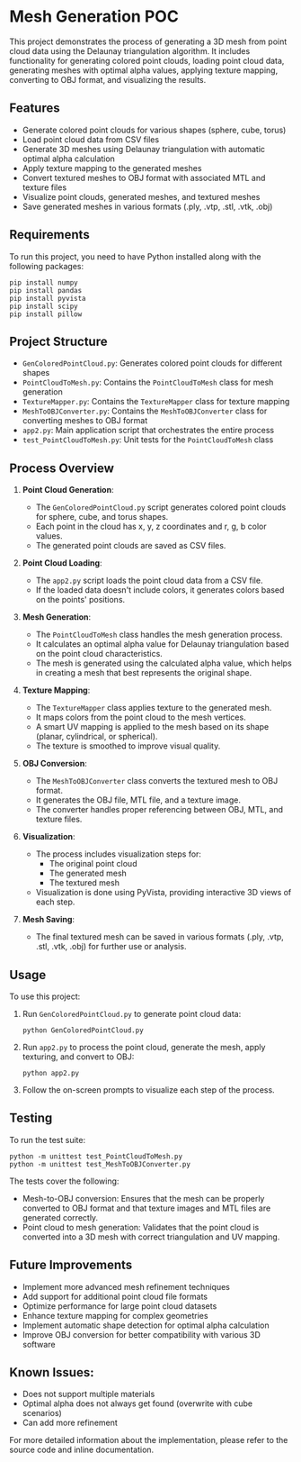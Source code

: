 # Mesh Generation POC

This project demonstrates the process of generating a 3D mesh from point cloud data using the Delaunay triangulation algorithm. It includes functionality for generating colored point clouds, loading point cloud data, generating meshes with optimal alpha values, applying texture mapping, converting to OBJ format, and visualizing the results.

## Features

- Generate colored point clouds for various shapes (sphere, cube, torus)
- Load point cloud data from CSV files
- Generate 3D meshes using Delaunay triangulation with automatic optimal alpha calculation
- Apply texture mapping to the generated meshes
- Convert textured meshes to OBJ format with associated MTL and texture files
- Visualize point clouds, generated meshes, and textured meshes
- Save generated meshes in various formats (.ply, .vtp, .stl, .vtk, .obj)

## Requirements

To run this project, you need to have Python installed along with the following packages:

```
pip install numpy
pip install pandas
pip install pyvista
pip install scipy
pip install pillow
```

## Project Structure

- `GenColoredPointCloud.py`: Generates colored point clouds for different shapes
- `PointCloudToMesh.py`: Contains the `PointCloudToMesh` class for mesh generation
- `TextureMapper.py`: Contains the `TextureMapper` class for texture mapping
- `MeshToOBJConverter.py`: Contains the `MeshToOBJConverter` class for converting meshes to OBJ format
- `app2.py`: Main application script that orchestrates the entire process
- `test_PointCloudToMesh.py`: Unit tests for the `PointCloudToMesh` class

## Process Overview

1. **Point Cloud Generation**:
   - The `GenColoredPointCloud.py` script generates colored point clouds for sphere, cube, and torus shapes.
   - Each point in the cloud has x, y, z coordinates and r, g, b color values.
   - The generated point clouds are saved as CSV files.

2. **Point Cloud Loading**:
   - The `app2.py` script loads the point cloud data from a CSV file.
   - If the loaded data doesn't include colors, it generates colors based on the points' positions.

3. **Mesh Generation**:
   - The `PointCloudToMesh` class handles the mesh generation process.
   - It calculates an optimal alpha value for Delaunay triangulation based on the point cloud characteristics.
   - The mesh is generated using the calculated alpha value, which helps in creating a mesh that best represents the original shape.

4. **Texture Mapping**:
   - The `TextureMapper` class applies texture to the generated mesh.
   - It maps colors from the point cloud to the mesh vertices.
   - A smart UV mapping is applied to the mesh based on its shape (planar, cylindrical, or spherical).
   - The texture is smoothed to improve visual quality.

5. **OBJ Conversion**:
   - The `MeshToOBJConverter` class converts the textured mesh to OBJ format.
   - It generates the OBJ file, MTL file, and a texture image.
   - The converter handles proper referencing between OBJ, MTL, and texture files.

6. **Visualization**:
   - The process includes visualization steps for:
     - The original point cloud
     - The generated mesh
     - The textured mesh
   - Visualization is done using PyVista, providing interactive 3D views of each step.

7. **Mesh Saving**:
   - The final textured mesh can be saved in various formats (.ply, .vtp, .stl, .vtk, .obj) for further use or analysis.

## Usage

To use this project:

1. Run `GenColoredPointCloud.py` to generate point cloud data:
   ```
   python GenColoredPointCloud.py
   ```

2. Run `app2.py` to process the point cloud, generate the mesh, apply texturing, and convert to OBJ:
   ```
   python app2.py
   ```

3. Follow the on-screen prompts to visualize each step of the process.

## Testing

To run the test suite:

```
python -m unittest test_PointCloudToMesh.py
python -m unittest test_MeshToOBJConverter.py
```

The tests cover the following:
- Mesh-to-OBJ conversion: Ensures that the mesh can be properly converted to OBJ format and that texture images and MTL files are generated correctly.
- Point cloud to mesh generation: Validates that the point cloud is converted into a 3D mesh with correct triangulation and UV mapping.

## Future Improvements

- Implement more advanced mesh refinement techniques
- Add support for additional point cloud file formats
- Optimize performance for large point cloud datasets
- Enhance texture mapping for complex geometries
- Implement automatic shape detection for optimal alpha calculation
- Improve OBJ conversion for better compatibility with various 3D software

## Known Issues:

- Does not support multiple materials
- Optimal alpha does not always get found (overwrite with cube scenarios) 
- Can add more refinement 

For more detailed information about the implementation, please refer to the source code and inline documentation.